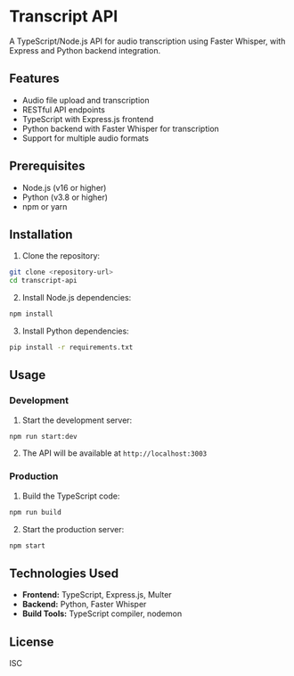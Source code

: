 # Transcript API

A TypeScript/Node.js API for audio transcription using Faster Whisper, with Express and Python backend integration.

## Features

- Audio file upload and transcription
- RESTful API endpoints
- TypeScript with Express.js frontend
- Python backend with Faster Whisper for transcription
- Support for multiple audio formats

## Prerequisites

- Node.js (v16 or higher)
- Python (v3.8 or higher)
- npm or yarn

## Installation

1. Clone the repository:
```bash
git clone <repository-url>
cd transcript-api
```

2. Install Node.js dependencies:
```bash
npm install
```

3. Install Python dependencies:
```bash
pip install -r requirements.txt
```

## Usage

### Development

1. Start the development server:
```bash
npm run start:dev
```

2. The API will be available at `http://localhost:3003`

### Production

1. Build the TypeScript code:
```bash
npm run build
```

2. Start the production server:
```bash
npm start
```

## Technologies Used

- **Frontend:** TypeScript, Express.js, Multer
- **Backend:** Python, Faster Whisper
- **Build Tools:** TypeScript compiler, nodemon

## License

ISC
